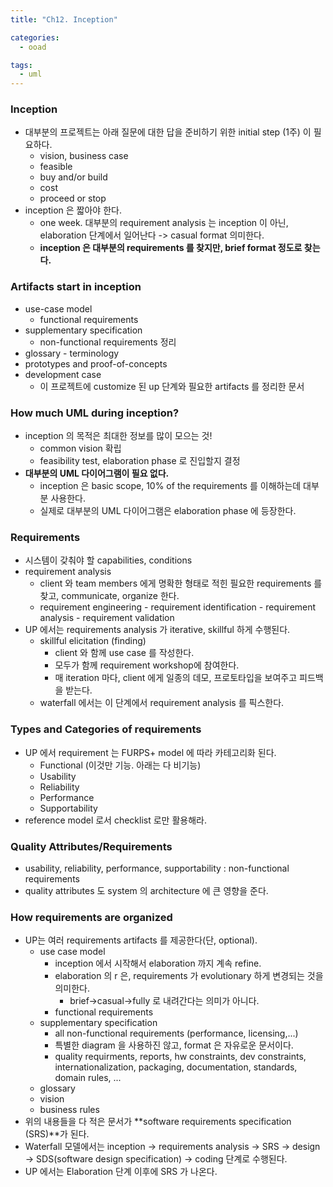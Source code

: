 ```yaml
---
title: "Ch12. Inception"

categories:
  - ooad

tags:
  - uml
---
```


### Inception
- 대부분의 프로젝트는 아래 질문에 대한 답을 준비하기 위한 initial step (1주) 이 필요하다.
  - vision, business case
  - feasible
  - buy and/or build
  - cost
  - proceed or stop
- inception 은 짧아야 한다. 
  - one week. 대부분의 requirement analysis 는 inception 이 아닌, elaboration 단계에서 일어난다 -> casual format 의미한다. 
  - **inception 은 대부분의 requirements 를 찾지만, brief format 정도로 찾는다.**

### Artifacts start in inception
- use-case model 
  - functional requirements
- supplementary specification
  - non-functional requirements 정리
- glossary - terminology
- prototypes and proof-of-concepts
- development case 
  - 이 프로젝트에 customize 된 up 단계와 필요한 artifacts 를 정리한 문서

### How much UML during inception?
- inception 의 목적은 최대한 정보를 많이 모으는 것!
  - common vision 확립
  - feasibility test, elaboration phase 로 진입할지 결정
- **대부분의 UML 다이어그램이 필요 없다.**
  - inception 은 basic scope, 10% of the requirements 를 이해하는데 대부분 사용한다.
  - 실제로 대부분의 UML 다이어그램은 elaboration phase 에 등장한다.


### Requirements
- 시스템이 갖춰야 할 capabilities, conditions 
- requirement analysis
  - client 와 team members 에게 명확한 형태로 적힌 필요한 requirements 를 찾고, communicate, organize 한다.
  - requirement engineering - requirement identification - requirement analysis - requirement validation
- UP 에서는 requirements analysis 가 iterative, skillful 하게 수행된다.
  - skillful elicitation (finding)
    - client 와 함께 use case 를 작성한다.
    - 모두가 함께 requirement workshop에 참여한다.
    - 매 iteration 마다, client 에게 일종의 데모, 프로토타입을 보여주고 피드백을 받는다.
  - waterfall 에서는 이 단계에서 requirement analysis 를 픽스한다.

### Types and Categories of requirements
- UP 에서 requirement 는 FURPS+ model 에 따라 카테고리화 된다.
  - Functional (이것만 기능. 아래는 다 비기능)
  - Usability
  - Reliability
  - Performance
  - Supportability
- reference model 로서 checklist 로만 활용해라.

### Quality Attributes/Requirements
- usability, reliability, performance, supportability  : non-functional requirements 
- quality attributes 도 system 의 architecture 에 큰 영향을 준다.

### How requirements are organized
- UP는 여러 requirements artifacts 를 제공한다(단, optional).
  - use case model
    - inception 에서 시작해서 elaboration 까지 계속 refine.
    - elaboration 의 r 은, requirements 가 evolutionary 하게 변경되는 것을 의미한다. 
      - brief->casual->fully 로 내려간다는 의미가 아니다. 
    - functional requirements
  - supplementary specification
    - all non-functional requirements (performance, licensing,...)
    - 특별한 diagram 을 사용하진 않고, format 은 자유로운 문서이다.
    - quality requirments, reports, hw constraints, dev constraints, internationalization, packaging, documentation, standards, domain rules, ...
  - glossary
  - vision
  - business rules
- 위의 내용들을 다 적은 문서가 **software requirements specification (SRS)**가 된다. 
- Waterfall 모델에서는 inception -> requirements analysis -> SRS -> design -> SDS(software design specification) -> coding 단계로 수행된다.
- UP 에서는 Elaboration 단계 이후에 SRS 가 나온다. 
  
